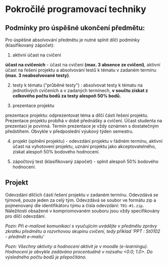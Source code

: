 # Pokročilé programovací techniky 

## Podmínky pro úspěšné ukončení předmětu:

Pro úspěšné absolvování předmětu je nutné splnit dílčí podmínky (klasifikovaný zápočet):

1. aktivní účast na cvičení

**účast na cvičeních** - účast na cvičení **(max. 3 absence ze cvičení)**, aktivní účast na řešení projektu a absolvování testů k tématu v zadaném termínu **(max. 3 neabsolvované testy)**.

2. testy k tématu ("průběné testy") : absolvovat testy k tématu na jednotlivých cvičeních a v zadaných termínech, **v součtu získat z celkového počtu bodů za testy alespoň 50% bodů.**

3. prezentace projektu

prezentace projektu: odprezentovat téma a dílčí části řešení projektu. Prezentace projektu probíhá v době přednášky a cvičení. Účast studenta na prezentaci je povinná. Termín prezentace je vždy oznámen s dostatečným předstihem. Obvykle v předposlední výukový týden semestru.

4. projekt (splnění projektu) - odevzdání projektu v řádném termínu, aktivní účast na vyhotovení projektu, uznání projektu jako akceptovatelného, získat alespoň 50% bodového hodnocení.

5. zápočtový test (klasifikovaný zápočet) - splnit alespoň 50% bodového hodnocení.

## Projekt
Odevzdání dílčích částí řešení projektu v zadaném termínu. Odevzdává se týmově, pouze jeden za celý tým. Odevzdává se soubor ve formátu zip a pojmenovaný dle identifikátoru týmu a čísla odevzdání: `T01-#1.zip`. Náležitosti obsažené v kompriomovaném souboru jsou vždy specifikovány pro dílčí odevzdání.

*Pozn: Při e-mailové komunikaci s vyučujícím uvádějte v předmětu zprávy zkratku předmětu a rozvrhovou skupinu cvičení, tedy příklad 'PPT : St0102 - předmět e-mailu'*

*Pozn: Všechny aktivity a hodnocení aktivit je v moodle (e-learningu). Hodnocení je obvykle zadáváno procentuálně v rozsahu <0.0; 1.0>. Do výsledného počtu bodů je přepočítáno.*
